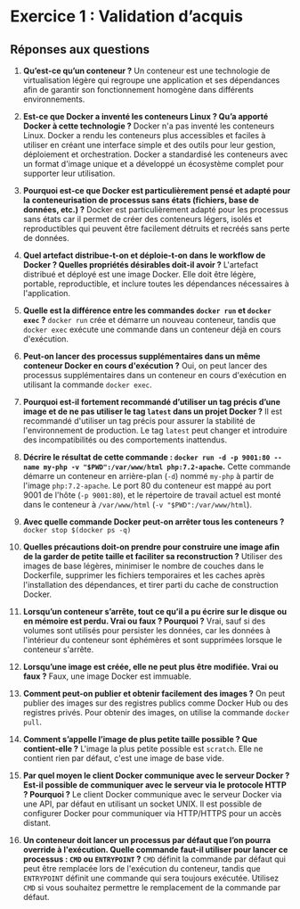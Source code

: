 # Exercice 1 : Validation d’acquis

## Réponses aux questions

1. **Qu’est-ce qu’un conteneur ?**
   Un conteneur est une technologie de virtualisation légère qui regroupe une application et ses dépendances afin de garantir son fonctionnement homogène dans différents environnements.

2. **Est-ce que Docker a inventé les conteneurs Linux ? Qu’a apporté Docker à cette technologie ?**
   Docker n'a pas inventé les conteneurs Linux. Docker a rendu les conteneurs plus accessibles et faciles à utiliser en créant une interface simple et des outils pour leur gestion, déploiement et orchestration. Docker a standardisé les conteneurs avec un format d'image unique et a développé un écosystème complet pour supporter leur utilisation.

3. **Pourquoi est-ce que Docker est particulièrement pensé et adapté pour la conteneurisation de processus sans états (fichiers, base de données, etc.) ?**
   Docker est particulièrement adapté pour les processus sans états car il permet de créer des conteneurs légers, isolés et reproductibles qui peuvent être facilement détruits et recréés sans perte de données.

4. **Quel artefact distribue-t-on et déploie-t-on dans le workflow de Docker ? Quelles propriétés désirables doit-il avoir ?**
   L'artefact distribué et déployé est une image Docker. Elle doit être légère, portable, reproductible, et inclure toutes les dépendances nécessaires à l'application.

5. **Quelle est la différence entre les commandes `docker run` et `docker exec` ?**
   `docker run` crée et démarre un nouveau conteneur, tandis que `docker exec` exécute une commande dans un conteneur déjà en cours d'exécution.

6. **Peut-on lancer des processus supplémentaires dans un même conteneur Docker en cours d'exécution ?**
   Oui, on peut lancer des processus supplémentaires dans un conteneur en cours d'exécution en utilisant la commande `docker exec`.

7. **Pourquoi est-il fortement recommandé d’utiliser un tag précis d’une image et de ne pas utiliser le tag `latest` dans un projet Docker ?**
   Il est recommandé d'utiliser un tag précis pour assurer la stabilité de l'environnement de production. Le tag `latest` peut changer et introduire des incompatibilités ou des comportements inattendus.

8. **Décrire le résultat de cette commande : `docker run -d -p 9001:80 --name my-php -v "$PWD":/var/www/html php:7.2-apache`.**
   Cette commande démarre un conteneur en arrière-plan (`-d`) nommé `my-php` à partir de l'image `php:7.2-apache`. Le port 80 du conteneur est mappé au port 9001 de l'hôte (`-p 9001:80`), et le répertoire de travail actuel est monté dans le conteneur à `/var/www/html` (`-v "$PWD":/var/www/html`).

9. **Avec quelle commande Docker peut-on arrêter tous les conteneurs ?**
   `docker stop $(docker ps -q)`

10. **Quelles précautions doit-on prendre pour construire une image afin de la garder de petite taille et faciliter sa reconstruction ?**
   Utiliser des images de base légères, minimiser le nombre de couches dans le Dockerfile, supprimer les fichiers temporaires et les caches après l'installation des dépendances, et tirer parti du cache de construction Docker.

11. **Lorsqu’un conteneur s’arrête, tout ce qu’il a pu écrire sur le disque ou en mémoire est perdu. Vrai ou faux ? Pourquoi ?**
   Vrai, sauf si des volumes sont utilisés pour persister les données, car les données à l'intérieur du conteneur sont éphémères et sont supprimées lorsque le conteneur s'arrête.

12. **Lorsqu’une image est créée, elle ne peut plus être modifiée. Vrai ou faux ?**
   Faux, une image Docker est immuable.

13. **Comment peut-on publier et obtenir facilement des images ?**
   On peut publier des images sur des registres publics comme Docker Hub ou des registres privés. Pour obtenir des images, on utilise la commande `docker pull`.

14. **Comment s’appelle l’image de plus petite taille possible ? Que contient-elle ?**
   L'image la plus petite possible est `scratch`. Elle ne contient rien par défaut, c'est une image de base vide.

15. **Par quel moyen le client Docker communique avec le serveur Docker ? Est-il possible de communiquer avec le serveur via le protocole HTTP ? Pourquoi ?**
   Le client Docker communique avec le serveur Docker via une API, par défaut en utilisant un socket UNIX. Il est possible de configurer Docker pour communiquer via HTTP/HTTPS pour un accès distant.

16. **Un conteneur doit lancer un processus par défaut que l’on pourra override à l'exécution. Quelle commande faut-il utiliser pour lancer ce processus : `CMD` ou `ENTRYPOINT` ?**
   `CMD` définit la commande par défaut qui peut être remplacée lors de l'exécution du conteneur, tandis que `ENTRYPOINT` définit une commande qui sera toujours exécutée. Utilisez `CMD` si vous souhaitez permettre le remplacement de la commande par défaut.
